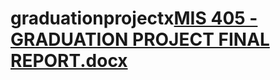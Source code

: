 # graduationprojectx[MIS 405 - GRADUATION PROJECT  FINAL REPORT.docx](https://github.com/aycaasik1/graduationprojectx/files/11750540/MIS.405.-.GRADUATION.PROJECT.FINAL.REPORT.docx)
